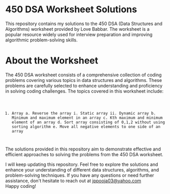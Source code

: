 # 450 DSA Worksheet Solutions

This repository contains my solutions to the 450 DSA (Data Structures and Algorithms) worksheet provided by Love Babbar. The worksheet is a popular resource widely used for interview preparation and improving algorithmic problem-solving skills.

# About the Worksheet
The 450 DSA worksheet consists of a comprehensive collection of coding problems covering various topics in data structures and algorithms. These problems are carefully selected to enhance understanding and proficiency in solving coding challenges. The topics covered in this worksheet include:
<code>
1. Array
   a. Reverse the array
      i.  Static array
      ii. Dynamic array
   b. Minimum and maximum element in an array
   c. Kth maximum and minimum element of an array
   d. Sort array consisting of 0,1,2 without using sorting algorithm
   e. Move all negative elements to one side of an array
</code>
The solutions provided in this repository aim to demonstrate effective and efficient approaches to solving the problems from the 450 DSA worksheet.

I will keep updating this repository. Feel free to explore the solutions and enhance your understanding of different data structures, algorithms, and problem-solving techniques. If you have any questions or need further assistance, don't hesitate to reach out at jppooja03@yahoo.com  
Happy coding!
